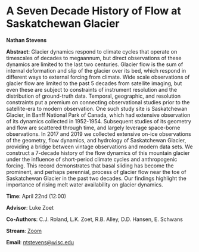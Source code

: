 # A Seven Decade History of Flow at Saskatchewan Glacier

**Nathan Stevens**

**Abstract**: Glacier dynamics respond to climate cycles that operate on timescales of decades to megaannum, but direct observations of these dynamics are limited to the last two centuries. Glacier flow is the sum of internal deformation and slip of the glacier over its bed, which respond in different ways to external forcing from climate. Wide scale observations of glacier flow are limited to the past 5 decades from satellite imaging, but even these are subject to constraints of instrument resolution and the distribution of ground-truth data. Temporal, geographic, and resolution constraints put a premium on connecting observational studies prior to the satellite-era to modern observation. One such study site is Saskatchewan Glacier, in Banff National Park of Canada, which had extensive observation of its dynamics collected in 1952-1954. Subsequent studies of its geometry and flow are scattered through time, and largely leverage space-borne observations. In 2017 and 2019 we collected extensive on-ice observations of the geometry, flow dynamics, and hydrology of Saskatchewan Glacier, providing a bridge between vintage observations and modern data sets. We construct a 7-decade history of the flow dynamics of this mountain glacier under the influence of short-period climate cycles and anthropogenic forcing. This record demonstrates that basal sliding has become the prominent, and perhaps perennial, process of glacier flow near the toe of Saskatchewan Glacier in the past two decades. Our findings highlight the importance of rising melt water availability on glacier dynamics.

**Time**: April 22nd (12:00)

**Advisor**: Luke Zoet

**Co-Authors**: C.J. Roland, L.K. Zoet, R.B. Alley, D.D. Hansen, E. Schwans


**Stream**: [Zoom](https://uwmadison.zoom.us/j/99393574894)

**Email**: [ntstevens@wisc.edu](mailto:ntstevens@wisc.edu)
